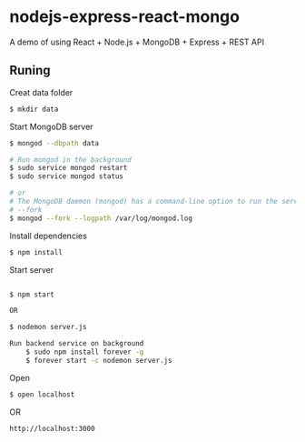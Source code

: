 # nodejs-express-react-mongo

A demo of using React + Node.js + MongoDB + Express + REST API

## Runing

Creat data folder
```bash
$ mkdir data
```

Start MongoDB server
```bash
$ mongod --dbpath data

# Run mongod in the background
$ sudo service mongod restart
$ sudo service mongod status

# or
# The MongoDB daemon (mongod) has a command-line option to run the server in the background...
# --fork
$ mongod --fork --logpath /var/log/mongod.log
```

Install dependencies
```bash
$ npm install
```

Start server
```bash

$ npm start

OR

$ nodemon server.js

Run backend service on background
    $ sudo npm install forever -g
    $ forever start -c nodemon server.js

```

Open
```bash
$ open localhost
```
OR
```browser
http://localhost:3000
```
